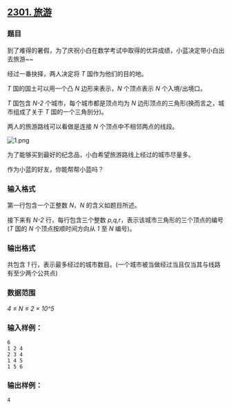 ## [2301. 旅游](https://www.acwing.com/problem/content/2303/)

### 题目

到了难得的暑假，为了庆祝小白在数学考试中取得的优异成绩，小蓝决定带小白出去旅游~~

经过一番抉择，两人决定将 *T* 国作为他们的目的地。

*T* 国的国土可以用一个凸 *N* 边形来表示，*N* 个顶点表示 *N* 个入境/出境口。

*T* 国包含 *N-2* 个城市，每个城市都是顶点均为 *N* 边形顶点的三角形(换而言之，城市组成了关于 *T* 国的一个三角剖分)。

两人的旅游路线可以看做是连接 *N* 个顶点中不相邻两点的线段。

 ![1.png](https://cdn.acwing.com/media/article/image/2020/08/11/19_644d820cdb-1.png)

为了能够买到最好的纪念品，小白希望旅游路线上经过的城市尽量多。

作为小蓝的好友，你能帮帮小蓝吗？

### 输入格式

第一行包含一个正整数 *N*，*N* 的含义如题目所述。

接下来有 *N-2* 行，每行包含三个整数 *p,q,r*，表示该城市三角形的三个顶点的编号(*T* 国的 *N* 个顶点按顺时间方向从 *1* 至 *N* 编号)。

### 输出格式

共包含 *1* 行，表示最多经过的城市数目。(一个城市被当做经过当且仅当其与线路有至少两个公共点)

### 数据范围

*4 ≤ N ≤ 2 × 10^5*

### 输入样例：

```
6
1 2 4
2 3 4
1 4 5
1 5 6
```

### 输出样例：

```
4
```
